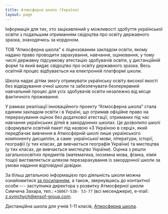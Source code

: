 ```yaml
---
title: Атмосферна школа (Україна)
layout: page
---
```


Інформація для тих, хто зацікавлений у можливості здобуття української освіти з подальшим отриманням свідоцтва про освіту державного зразка, знаходячись за кордоном.

ТОВ "Атмосферна школа" є ліцензованим закладом освіти, якому надано право проводити зарахування, навчання, оцінювання, у тому числі державну підсумкову атестацію здобувачів освіти, у дистанційній формі та який видає свідоцтво про освіту державного зразка. Весь освітній процес відбувається на електронній платформі школи.

Школа надає дітям змогу отримувати українську освіту високої якості без відвідування очної школи та забезпечувати безперервний навчальний процес для усіх здобувачів освіти незалежно від місця фактичного проживання.

У рамках реалізації інноваційного проекту “Атмосферна школа” стала єдиним закладом освіти і в Україні, що отримав офіційне право на перерахування оцінок без додаткової атестації, отриманих під час навчання українських дітей в закордонних школах. Це дозволило школі сформувати освітній пакет під назвою «З Україною в серці», який передбачає вивчення в Атмосферній школі лише українського компоненту дисциплін, а саме: української мови, літератури, історії, географії (у тих класах, де вивчається географія України) та мистецтва (у тих класах, де вивчається мистецтво України). Оцінка з решти загальноосвітніх предметів (математика, іноземна мова, фізика, хімія тощо) виставляється шляхом перезарахування із закордонної школи за умови надання відповідної довідки.

За більш детальною інформацією про діяльність школи можна ознайомитися [за посиланням](https://www.atschool.com.ua/), а також, звернувшись до контактної особи –-- заступника директора з розвитку Атмосферної школи Симчича Захара, тел.: `+38067-538- 53-77` (всі месенджери), e-mail: [z.symchych@ensof-group.com](mailto:z.symchych@ensof-group.com).

Дистанційна школа для учнів 1-11 класів,  [Атмосферна школа](https://www.atschool.com.ua).
